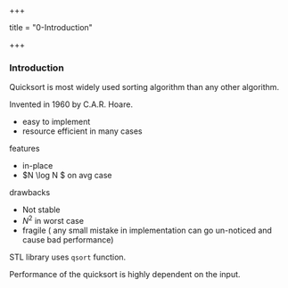 +++

title = "0-Introduction"

+++

### Introduction

Quicksort is most widely used sorting algorithm than any other algorithm.

Invented in 1960 by C.A.R. Hoare.

- easy to implement 
- resource efficient in many cases

features

- in-place
- $N \log N $ on avg case

drawbacks

- Not stable
- $N^2$ in worst case
- fragile ( any small mistake in implementation can go un-noticed and cause bad performance)

STL library uses `qsort` function.

Performance of the quicksort is highly dependent on the input.

